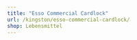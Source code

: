 ```yaml
---
title: "Esso Commercial Cardlock"
url: /kingston/esso-commercial-cardlock/
shop: Lebensmittel
---
```

